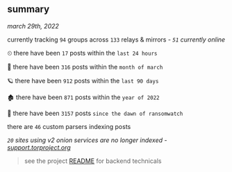 
## summary
_march 29th, 2022_

currently tracking `94` groups across `133` relays & mirrors - _`51` currently online_

⏲ there have been `17` posts within the `last 24 hours`

🦈 there have been `316` posts within the `month of march`

🪐 there have been `912` posts within the `last 90 days`

🏚 there have been `871` posts within the `year of 2022`

🦕 there have been `3157` posts `since the dawn of ransomwatch`

there are `46` custom parsers indexing posts

_`20` sites using v2 onion services are no longer indexed - [support.torproject.org](https://support.torproject.org/onionservices/v2-deprecation/)_

> see the project [README](https://github.com/thetanz/ransomwatch#ransomwatch--) for backend technicals
